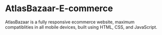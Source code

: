 # AtlasBazaar-E-commerce
AtlasBazaar is a fully responsive ecommerce website, maximum compatiblities in all mobile devices, built using HTML, CSS, and JavaScript.
